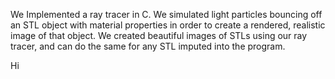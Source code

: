 We Implemented a ray tracer in C. We simulated light particles bouncing off an STL object with material properties in order to create a rendered, realistic image of that object. We created beautiful images of STLs using our ray tracer, and can do the same for any STL imputed into the program. 

Hi
